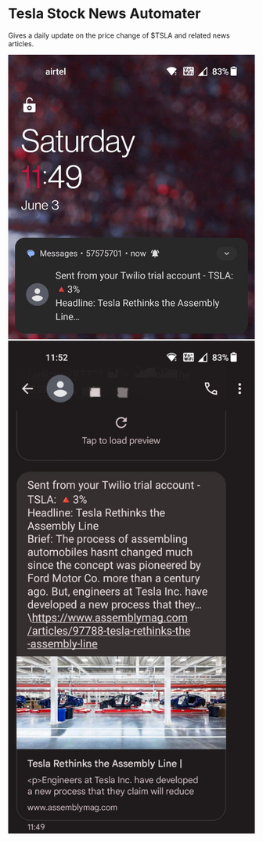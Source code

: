 # Tesla Stock News Automater

Gives a daily update on the price change of $TSLA and related news articles.

![img1](img/img1.png)
![img2](img/img2.jpg)

